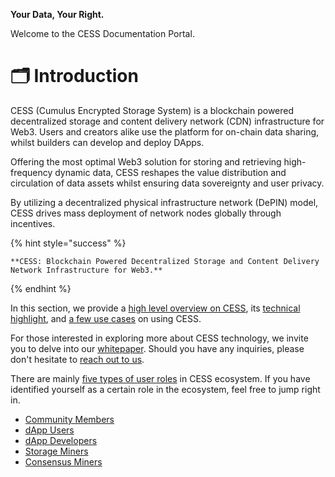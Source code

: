 **Your Data, Your Right.**

Welcome to the CESS Documentation Portal.

# 🗂 Introduction

CESS (Cumulus Encrypted Storage System) is a blockchain powered decentralized storage and content delivery network (CDN) infrastructure for Web3. Users and creators alike use the platform for on-chain data sharing, whilst builders can develop and deploy DApps.

Offering the most optimal Web3 solution for storing and retrieving high-frequency dynamic data, CESS reshapes the value distribution and circulation of data assets whilst ensuring data sovereignty and user privacy.

By utilizing a decentralized physical infrastructure network (DePIN) model, CESS drives mass deployment of network nodes globally through incentives.

{% hint style="success" %}
    
    **CESS: Blockchain Powered Decentralized Storage and Content Delivery Network Infrastructure for Web3.**
{% endhint %}

In this section, we provide a [high level overview on CESS](introduction/what-is-cess.md), its [technical highlight](introduction/technical-highlight.md), and [a few use cases](introduction/use-cases.md) on using CESS.

For those interested in exploring more about CESS technology, we invite you to delve into our [whitepaper](introduction/whitepaper.md). Should you have any inquiries, please don't hesitate to [reach out to us](introduction/contact.md).

There are mainly [five types of user roles](user-roles.md) in CESS ecosystem. If you have identified yourself as a certain role in the ecosystem, feel free to jump right in.

* [Community Members](community/)
* [dApp Users](user/)
* [dApp Developers](developer/)
* [Storage Miners](storage-miner/)
* [Consensus Miners](consensus-miner/)
